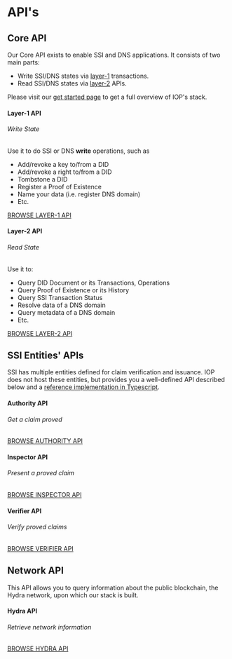 # API's
## Core API

Our Core API exists to enable SSI and DNS applications. It consists of two main parts:

- Write SSI/DNS states via [layer-1](glossary.md?id=Layer-1) transactions.
- Read SSI/DNS states via [layer-2](glossary.md?id=Layer-2) APIs.

Please visit our [get started page](get_started) to get a full overview of IOP's stack.

<div class="row">
  <div class="col-sm-6">
    <div class="card h-100">
      <div class="card-body d-flex flex-column">
        <div class="row no-gutters">
          <div class="col-12 mt-2">
            <h4 class="card-title">Layer-1 API</h4>
            <h6 class="card-subtitle text-muted">Write State</h6>
          </div>
        </div>
        <div class="card-text mt-3">
          Use it to do SSI or DNS <strong>write</strong> operations, such as
          <ul>
            <li>Add/revoke a key to/from a DID</li>
            <li>Add/revoke a right to/from a DID</li>
            <li>Tombstone a DID</li>
            <li>Register a Proof of Existence</li>
            <li>Name your data (i.e. register DNS domain)</li>
            <li>Etc.</li>
          </ul>
        </div>
        <div class="mt-auto">
          <a href="/api/layer1_api" class="btn btn-outline-primary">BROWSE LAYER-1 API</a>
        </div>
      </div>
    </div>
  </div>
  <div class="col-sm-6">
    <div class="card h-100">
      <div class="card-body d-flex flex-column">
        <div class="row no-gutters">
          <div class="col-12 mt-2">
            <h4 class="card-title">Layer-2 API</h4>
            <h6 class="card-subtitle text-muted">Read State</h6>
          </div>
        </div>
        <div class="card-text mt-3">
          Use it to:
          <ul>
              <li>Query DID Document or its Transactions, Operations</li>
              <li>Query Proof of Existence or its History</li>
              <li>Query SSI Transaction Status</li>
              <li>Resolve data of a DNS domain</li>
              <li>Query metadata of a DNS domain</li>
              <li>Etc.</li>
          </ul>
        </div>
        <div class="mt-auto">
          <a href="/api/layer2_api" class="btn btn-outline-primary">BROWSE LAYER-2 API</a>
        </div>
      </div>
    </div>
  </div>
</div>

## SSI Entities' APIs

SSI has multiple entities defined for claim verification and issuance. IOP does not host these entities, but provides you a well-defined API described below and a [reference implementation in Typescript](https://github.com/Internet-of-People/morpheus-ts/tree/master/packages).

<div class="row">
  <div class="col-sm-6">
    <div class="card h-100">
      <div class="card-body d-flex flex-column">
        <div class="row no-gutters">
          <div class="col-12 mt-2">
            <h4 class="card-title">Authority API</h4>
            <h6 class="card-subtitle text-muted">Get a claim proved</h6>
          </div>
        </div>
        <div class="mt-3">
          <a href="/api/authority_api" class="btn btn-outline-primary">BROWSE AUTHORITY API</a>
        </div>
      </div>
    </div>
  </div>
  <div class="col-sm-6">
    <div class="card h-100">
      <div class="card-body d-flex flex-column">
        <div class="row no-gutters">
          <div class="col-12 mt-2">
            <h4 class="card-title">Inspector API</h4>
            <h6 class="card-subtitle text-muted">Present a proved claim</h6>
          </div>
        </div>
        <div class="mt-3">
          <a href="/api/inspector_api" class="btn btn-outline-primary">BROWSE INSPECTOR API</a>
        </div>
      </div>
    </div>
  </div>
  <div class="col-sm-6 mt-3">
    <div class="card h-100">
      <div class="card-body d-flex flex-column">
        <div class="row no-gutters">
          <div class="col-12 mt-2">
            <h4 class="card-title">Verifier API</h4>
            <h6 class="card-subtitle text-muted">Verify proved claims</h6>
          </div>
        </div>
        <div class="mt-3">
          <a href="/api/verifier_api" class="btn btn-outline-primary">BROWSE VERIFIER API</a>
        </div>
      </div>
    </div>
  </div>
</div>

## Network API

This API allows you to query information about the public blockchain, the Hydra network, upon which our stack is built.

<div class="row">
  <div class="col-sm-6">
    <div class="card h-100">
      <div class="card-body d-flex flex-column">
        <div class="row no-gutters">
          <div class="col-12 mt-2">
            <h4 class="card-title">Hydra API</h4>
            <h6 class="card-subtitle text-muted">Retrieve network information</h6>
          </div>
        </div>
        <div class="mt-3">
          <a href="/api/hydra_api" class="btn btn-outline-primary">BROWSE HYDRA
           API</a>
        </div>
      </div>
    </div>
  </div>
</div>